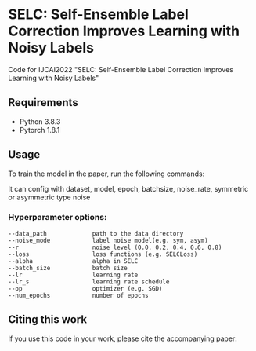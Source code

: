 # SELC: Self-Ensemble Label Correction Improves Learning with Noisy Labels
Code for IJCAI2022 "SELC: Self-Ensemble Label Correction Improves Learning with Noisy Labels"

## Requirements
- Python 3.8.3
- Pytorch 1.8.1 


## Usage
To train the model in the paper, run the following commands:

It can config with dataset, model, epoch, batchsize, noise_rate, symmetric or asymmetric type noise

### Hyperparameter options:
```
--data_path             path to the data directory
--noise_mode            label noise model(e.g. sym, asym)
--r                     noise level (0.0, 0.2, 0.4, 0.6, 0.8)
--loss                  loss functions (e.g. SELCLoss)
--alpha                 alpha in SELC
--batch_size            batch size
--lr                    learning rate
--lr_s                  learning rate schedule
--op                    optimizer (e.g. SGD)          
--num_epochs            number of epochs
```


## Citing this work
If you use this code in your work, please cite the accompanying paper:
